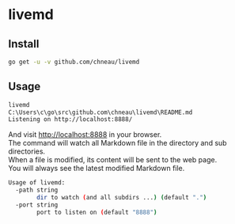 # livemd

## Install
```bash
go get -u -v github.com/chneau/livemd
```

## Usage
```bash
livemd
C:\Users\c\go\src\github.com\chneau\livemd\README.md
Listening on http://localhost:8888/
```

And visit [http://localhost:8888](http://localhost:8888/) in your browser.  
The command will watch all Markdown file in the directory and sub directories.  
When a file is modified, its content will be sent to the web page.  
You will always see the latest modified Markdown file.
```bash
Usage of livemd:
  -path string
        dir to watch (and all subdirs ...) (default ".")
  -port string
        port to listen on (default "8888")
``` 

